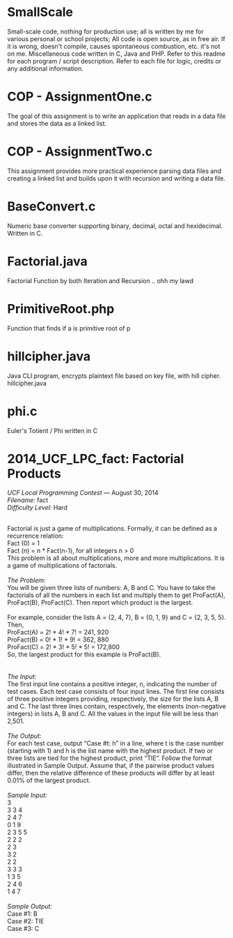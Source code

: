 # SmallScale
Small-scale code, nothing for production use; all is written by me for various personal or school projects; All code is open source, as in free air. If it is wrong, doesn't compile, causes spontaneous combustion, etc. it's not on me. Miscellaneous code written in C, Java and PHP. Refer to this readme for each program / script description. Refer to each file for logic, credits or any additional information.

# COP - AssignmentOne.c
The goal of this assignment is to write an application that reads in a data file and stores the data as a linked list.

# COP - AssignmentTwo.c
This assignment provides more practical experience parsing data files and creating a linked list and builds upon it with recursion and writing a data file.

# BaseConvert.c
Numeric base converter supporting binary, decimal, octal and hexidecimal. Written in C.

# Factorial.java
Factorial Function by both Iteration and Recursion .. ohh my lawd 

# PrimitiveRoot.php
Function that finds if a is primitive root of p

# hillcipher.java
Java CLI program, encrypts plaintext file based on key file, with hill cipher.
hillcipher.java <keyfilepath> <plaintextfilepath>

# phi.c
Euler's Totient / Phi written in C

# 2014_UCF_LPC_fact: Factorial Products
  *UCF Local Programming Contest* — August 30, 2014<br />
  *Filename:* fact<br />
  *Difficulty Level:* Hard<br /><br />
  
  Factorial is just a game of multiplications. Formally, it can be defined as a recurrence relation:<br />
      Fact (0) = 1<br />
      Fact (n) = n * Fact(n-1), for all integers n > 0<br />
    This problem is all about multiplications, more and more multiplications. It is a game of
    multiplications of factorials.<br /><br />
  *The Problem:*<br />
   You will be given three lists of numbers: A, B and C. You have to take the factorials of all the
    numbers in each list and multiply them to get ProFact(A), ProFact(B), ProFact(C). Then report
    which product is the largest.<br /><br />
    For example, consider the lists A = {2, 4, 7}, B = {0, 1, 9} and C = {2, 3, 5, 5}. Then,<br />
      ProFact(A) = 2! * 4! * 7! = 241, 920<br />
      ProFact(B) = 0! * 1! * 9! = 362, 880<br />
      ProFact(C) = 2! * 3! * 5! * 5! = 172,800<br />
    So, the largest product for this example is ProFact(B).<br /><br /><br />
  *The Input:*<br />
    The first input line contains a positive integer, n, indicating the number of test cases. Each test
    case consists of four input lines. The first line consists of three positive integers providing,
    respectively, the size for the lists A, B and C. The last three lines contain, respectively, the
    elements (non-negative integers) in lists A, B and C.
    All the values in the input file will be less than 2,501.<br /><br />
  *The Output:*<br />
    For each test case, output “Case #t: h” in a line, where t is the case number (starting with 1)
    and h is the list name with the highest product. If two or three lists are tied for the highest product,
    print “TIE”. Follow the format illustrated in Sample Output.
    Assume that, if the pairwise product values differ, then the relative difference of these products
    will differ by at least 0.01% of the largest product.<br /><br />
  *Sample Input:*<br />
    3<br />
    3 3 4<br />
    2 4 7<br />
    0 1 9<br />
    2 3 5 5<br />
    2 2 2<br />
    2 3<br />
    3 2<br />
    2 2<br />
    3 3 3<br />
    1 3 5<br />
    2 4 6<br />
    1 4 7<br /><br />
  *Sample Output:*<br />
    Case #1: B<br />
    Case #2: TIE<br />
    Case #3: C<br />
